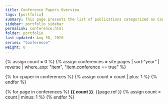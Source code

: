 ```yaml
---
title: Conference Papers Overview
tags: [portfolio]
summary: This page presents the list of publications categorized as Conference Papers. More details for each publication can be found by following the link sign at the end. Alternatively, the navigation menu on the left has these categories, folded with respective titles. 
sidebar: portfolio_sidebar
permalink: conference.html
folder: portfolio
last_updated: Aug 30, 2020
series: "Conference"
weight: 0
---
```


{% assign count = 0 %}
{% 
    assign conferences = site.pages 
    | sort:"year"
    | reverse
    | where_exp: "item", "item.conference == true" 
%} 

{% for cpaper in conferences %}
{% assign count = count | plus: 1 %}
{% endfor %}

{% for page in conferences %}
__{{ count }}__. {{page.ref }} <a class="noCrossRef" href="{{ site.urlx }}{{ page.url }}"><i class="fa fa-link"></i></a>
{% assign count = count | minus: 1 %}
{% endfor %}